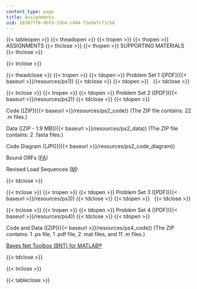 ```yaml
---
content_type: page
title: Assignments
uid: 28387ff8-9bfd-15b4-cd44-f1edafcf1cbd
---
```


{{< tableopen >}}
{{< theadopen >}}
{{< tropen >}}
{{< thopen >}}
ASSIGNMENTS
{{< thclose >}}
{{< thopen >}}
SUPPORTING MATERIALS
{{< thclose >}}

{{< trclose >}}

{{< theadclose >}}
{{< tropen >}}
{{< tdopen >}}
Problem Set 1 ([PDF]({{< baseurl >}}/resources/ps1))
{{< tdclose >}}
{{< tdopen >}}
 
{{< tdclose >}}

{{< trclose >}}
{{< tropen >}}
{{< tdopen >}}
Problem Set 2 ([PDF]({{< baseurl >}}/resources/ps2))
{{< tdclose >}}
{{< tdopen >}}


Code ([ZIP]({{< baseurl >}}/resources/ps2_code)) (The ZIP file contains: 22 .m files.)

Data ([ZIP - 1.9 MB]({{< baseurl >}}/resources/ps2_data)) (The ZIP file contains: 2 .fasta files.)

Code Diagram ([JPG]({{< baseurl >}}/resources/ps2_code_diagram))

Bound ORFs ([FA](/courses/biology/7-90j-computational-functional-genomics-spring-2005/assignments/rcs1_bound_orfs.fa))

Revised Load Sequences ([M](/courses/biology/7-90j-computational-functional-genomics-spring-2005/assignments/revised_load_seqs.m))


{{< tdclose >}}

{{< trclose >}}
{{< tropen >}}
{{< tdopen >}}
Problem Set 3 ([PDF]({{< baseurl >}}/resources/ps3))
{{< tdclose >}}
{{< tdopen >}}
 
{{< tdclose >}}

{{< trclose >}}
{{< tropen >}}
{{< tdopen >}}
Problem Set 4 ([PDF]({{< baseurl >}}/resources/ps4))
{{< tdclose >}}
{{< tdopen >}}


Code and Data ([ZIP]({{< baseurl >}}/resources/ps4_code)) (The ZIP contains: 1 .ps file, 1 .pdf file, 2 .mat files, and 11 .m files.)

[Bayes Net Toolbox (BNT) for MATLAB®](http://bnt.sourceforge.net/)


{{< tdclose >}}

{{< trclose >}}

{{< tableclose >}}